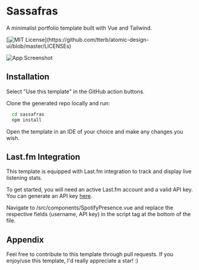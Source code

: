 
# Sassafras

A minimalist portfolio template built with Vue and Tailwind.

[![MIT License](https://img.shields.io/apm/l/atomic-design-ui.svg?)](https://github.com/tterb/atomic-design-ui/blob/master/LICENSEs)

![App Screenshot](https://cdn.discordapp.com/attachments/458182255375024132/1002031788027285605/Screen_Shot_2022-07-27_at_9.21.08_PM.png)


## Installation

Select "Use this template" in the GitHub action buttons.

Clone the generated repo locally and run:
```bash
  cd sassafras
  npm install
```
Open the template in an IDE of your choice and make any changes you wish.

    
## Last.fm Integration

This template is equipped with Last.fm integration to track and display live listening stats.

To get started, you will need an active Last.fm account and a valid API key. You can generate an API key [here](https://www.last.fm/api/account/create).

Navigate to /src/components/SpotifyPresence.vue and replace the respective fields (username, API key) in the script tag at the bottom of the file.


## Appendix

Feel free to contribute to this template through pull requests. If you enjoy/use this template, I'd really appreciate a star! :)

